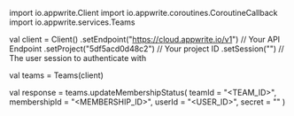import io.appwrite.Client
import io.appwrite.coroutines.CoroutineCallback
import io.appwrite.services.Teams

val client = Client()
    .setEndpoint("https://cloud.appwrite.io/v1") // Your API Endpoint
    .setProject("5df5acd0d48c2") // Your project ID
    .setSession("") // The user session to authenticate with

val teams = Teams(client)

val response = teams.updateMembershipStatus(
    teamId = "<TEAM_ID>",
    membershipId = "<MEMBERSHIP_ID>",
    userId = "<USER_ID>",
    secret = "<SECRET>"
)
